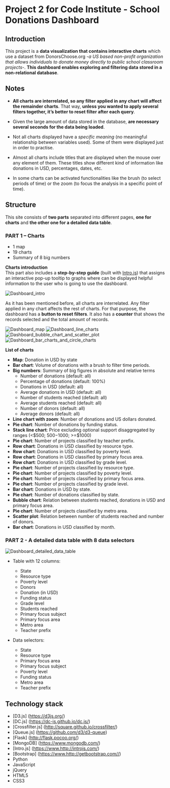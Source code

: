 # Project 2 for Code Institute - School Donations Dashboard  

## Introduction
This project is a **data visualization that contains interactive charts** which use a dataset from DonorsChoose.org -*a US based non-profit organization that allows individuals to donate money directly to public school classroom projects*-.  **This dashboard enables exploring and filtering data stored in a non-relational database**. 

## Notes
* **All charts are interrelated, so any filter applied in any chart will affect the remainder charts**. That way, **unless you wanted to apply several filters together, it’s better to reset filter after each query**.  
 
* Given the large amount of data stored in the database, **are necessary several seconds for the data being loaded**.

* Not all charts displayed have a *specific meaning* (no meaningful relationship between variables used). Some of them were displayed just in order to practise.

* Almost all charts include titles that are displayed when the mouse over any element of them. These titles show different kind of information like donations in USD, percentages, dates, etc.

* In some charts can be activated functionalities like the brush (to select periods of time) or the zoom (to focus the analysis in a specific point of time).   

## Structure 

This site consists of **two parts** separated into different pages, **one for charts** and **the other one for a detailed data table**. 

### PART 1 – Charts 

* 1 map
* 19 charts
* Summary of 8 big numbers

**Charts introduction**  
This part also includes a **step-by-step guide** (built with [Intro.js](https://www.http://introjs.com/)) that assigns an interactive pop-up tooltip to graphs where can be displayed helpful information to the user who is going to use the dashboard.

![Dashboard_intro](https://github.com/abmist/Project_2/blob/master/static/images/dashboard_2_intro.jpg)

As it has been mentioned before, all charts are interrelated. Any filter applied in any chart affects the rest of charts. For that purpose, the dashboard has a **button to reset filters**. It also has a **counter** that shows the records selected and the total amount of records.

![Dashboard_map](https://github.com/abmist/Project_2/blob/master/static/images/dashboard_1_map.jpg)
![Dashboard_line_charts](https://github.com/abmist/Project_2/blob/master/static/images/dashboard_3_line_charts.jpg)
![Dashboard_bubble_chart_and_scatter_plot](https://github.com/abmist/Project_2/blob/master/static/images/dashboard_4_bubble_chart_scatter_plot.jpg)
![Dashboard_bar_charts_and_circle_charts](https://github.com/abmist/Project_2/blob/master/static/images/dashboard_5_bar_charts_circle_chats.jpg)

**List of charts**
* **Map**: Donation in USD by state
* **Bar chart**: Volume of donations with a brush to filter time periods.
* **Big numbers**:  Summary of big figures in absolute and relative terms
	* Number of donations (default: all)
	* Percentage of donations (default: 100%)
	* Donations in USD (default: all)
	* Average donations in USD (default: all)
	* Number of students reached (default: all)
	* Average students reached (default: all)
	* Number of donors (default: all)
	* Average donors (default: all)
* **Line chart with zoom**: Number of donations and US dollars donated.
* **Pie chart**: Number of donations by funding status.
* **Stack line chart**:  Price excluding optional support disaggregated by ranges (<$500; $500-$1000; >=$1000)
* **Pie chart**: Number of projects classified by teacher prefix.
* **Row chart**: Donations in USD classified by resource type.
* **Row chart**: Donations in USD classified by poverty level.
* **Row chart**: Donations in USD classified by primary focus area.
* **Row chart**: Donations in USD classified by grade level.
* **Pie chart**: Number of projects classified by resource type.
* **Pie chart**: Number of projects classified by poverty level.
* **Pie chart**: Number of projects classified by primary focus area.
* **Pie chart**: Number of projects classified by grade level.
* **Bar chart**: Donations in USD by state.
* **Pie chart**: Number of donations classified by state.
* **Bubble chart**: Relation between students reached, donations in USD and primary focus area.
* **Pie chart**: Number of projects classified by metro area.
* **Scatter plot**: Relation between number of students reached and number of donors.
* **Bar chart**: Donations in USD classified by month.

### PART 2 - A detailed data table with 8 data selectors

![Dashboard_detailed_data_table](https://github.com/abmist/Project_2/blob/master/static/images/dashboard_6_detailed_data_table.jpg)

* Table with 12 columns:
	* State
	* Resource type
	* Poverty level
	* Donors
	* Donation (in USD)
	* Funding status
	* Grade level
	* Students reached
	* Primary focus subject
	* Primary focus area
	* Metro area
	* Teacher prefix
	
* Data selectors:
	* State
	* Resource type
	* Primary focus area
	* Primary focus subject
	* Poverty level
	* Funding status
	* Metro area
	* Teacher prefix

## Technology stack
* [D3.js] (https://d3js.org/)
* [DC.js] (https://dc-js.github.io/dc.js/)
* [Crossfilter.js] (http://square.github.io/crossfilter/)
* [Queue.js] (https://github.com/d3/d3-queue)
* [Flask] (http://flask.pocoo.org/)
* [MongoDB] (https://www.mongodb.com/)
* [Intro.js] (https://www.http://introjs.com/)
* [Bootstrap] (https://www.http://getbootstrap.com//)
* Python
* JavaScript
* jQuery
* HTML5
* CSS3
